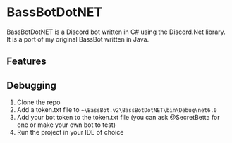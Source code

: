 # BassBotDotNET

BassBotDotNET is a Discord bot written in C# using the Discord.Net library. It is a port of my original BassBot written in Java.

## Features

## Debugging
1. Clone the repo
2. Add a token.txt file to ```~\BassBot.v2\BassBotDotNET\bin\Debug\net6.0```
3. Add your bot token to the token.txt file (you can ask @SecretBetta for one or make your own bot to test)			
4. Run the project in your IDE of choice
